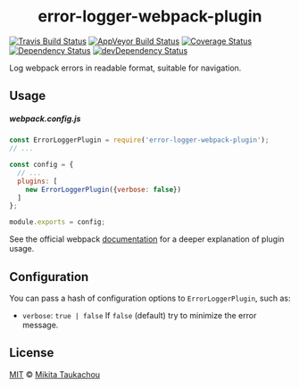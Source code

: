 <h1 align="center">error-logger-webpack-plugin</h1>

[![Travis Build Status][travis-image]][travis-url]
[![AppVeyor Build Status][appveyor-image]][appveyor-url]
[![Coverage Status][coveralls-image]][coveralls-url]
[![Dependency Status][dep-image]][dep-url]
[![devDependency Status][devdep-image]][devdep-url]

Log webpack errors in readable format, suitable for navigation.

## Usage ##

##### webpack.config.js #####
```js
const ErrorLoggerPlugin = require('error-logger-webpack-plugin');
// ...

const config = {
  // ...
  plugins: [
    new ErrorLoggerPlugin({verbose: false})
  ]
};

module.exports = config;
```

See the official webpack [documentation](https://webpack.js.org/concepts/plugins/#usage) for a deeper explanation of plugin usage.

## Configuration ##

You can pass a hash of configuration options to `ErrorLoggerPlugin`, such as:
* `verbose`: `true | false` If `false` (default) try to minimize the error message.

## License ##

[MIT](LICENSE) © [Mikita Taukachou](https://edloidas.com)

[travis-url]: https://travis-ci.org/edloidas/error-logger-webpack-plugin
[travis-image]: https://img.shields.io/travis/edloidas/error-logger-webpack-plugin.svg?logo=data%3Aimage%2Fsvg%2Bxml%3Bbase64%2CPHN2ZyB4bWxucz0iaHR0cDovL3d3dy53My5vcmcvMjAwMC9zdmciIHhtbG5zOnhsaW5rPSJodHRwOi8vd3d3LnczLm9yZy8xOTk5L3hsaW5rIiB2aWV3Qm94PSItMTQyLjUgLTE0Mi41IDI4NSAyODUiPjxjaXJjbGUgcj0iMTQxLjciIGZpbGw9IiNERDQ4MTQiLz48ZyBpZD0iYSIgZmlsbD0iI0ZGRiI%2BPGNpcmNsZSBjeD0iLTk2LjQiIHI9IjE4LjkiLz48cGF0aCBkPSJNLTQ1LjYgNjguNGMtMTYuNi0xMS0yOS0yOC0zNC00Ny44IDYtNSA5LjgtMTIuMyA5LjgtMjAuNnMtMy44LTE1LjctOS44LTIwLjZjNS0xOS44IDE3LjQtMzYuNyAzNC00Ny44bDEzLjggMjMuMkMtNDYtMzUuMi01NS4zLTE4LjctNTUuMyAwYzAgMTguNyA5LjMgMzUuMiAyMy41IDQ1LjJ6Ii8%2BPC9nPjx1c2UgeGxpbms6aHJlZj0iI2EiIHRyYW5zZm9ybT0icm90YXRlKDEyMCkiLz48dXNlIHhsaW5rOmhyZWY9IiNhIiB0cmFuc2Zvcm09InJvdGF0ZSgyNDApIi8%2BPC9zdmc%2B "Linux build"

[appveyor-url]: https://ci.appveyor.com/project/edloidas/error-logger-webpack-plugin
[appveyor-image]: https://img.shields.io/appveyor/ci/edloidas/error-logger-webpack-plugin.svg?logo=data%3Aimage%2Fsvg%2Bxml%3Bbase64%2CPHN2ZyB4bWxucz0iaHR0cDovL3d3dy53My5vcmcvMjAwMC9zdmciIHZlcnNpb249IjEuMSIgd2lkdGg9IjEyOCIgaGVpZ2h0PSIxMjgiIHZpZXdCb3g9IjAgMCAxMjggMTI4Ij48ZyBmaWxsPSIjMUJBMUUyIiB0cmFuc2Zvcm09InNjYWxlKDgpIj48cGF0aCBkPSJNMCAyLjI2NWw2LjUzOS0uODg4LjAwMyA2LjI4OC02LjUzNi4wMzd6Ii8%2BPHBhdGggZD0iTTYuNTM2IDguMzlsLjAwNSA2LjI5My02LjUzNi0uODk2di01LjQ0eiIvPjxwYXRoIGQ9Ik03LjMyOCAxLjI2MWw4LjY3LTEuMjYxdjcuNTg1bC04LjY3LjA2OXoiLz48cGF0aCBkPSJNMTYgOC40NDlsLS4wMDIgNy41NTEtOC42Ny0xLjIyLS4wMTItNi4zNDV6Ii8%2BPC9nPjwvc3ZnPg== "Windows build"

[coveralls-url]: https://coveralls.io/github/edloidas/error-logger-webpack-plugin?branch=master
[coveralls-image]: https://coveralls.io/repos/github/edloidas/error-logger-webpack-plugin/badge.svg?branch=master

[dep-url]: https://david-dm.org/edloidas/error-logger-webpack-plugin
[dep-image]: https://david-dm.org/edloidas/error-logger-webpack-plugin.svg

[devdep-url]: https://david-dm.org/edloidas/error-logger-webpack-plugin#info=devDependencies
[devdep-image]: https://david-dm.org/edloidas/error-logger-webpack-plugin/dev-status.svg
